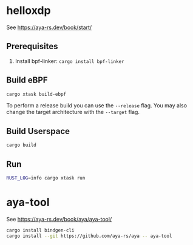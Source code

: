 # helloxdp

See https://aya-rs.dev/book/start/

## Prerequisites

1. Install bpf-linker: `cargo install bpf-linker`

## Build eBPF

```bash
cargo xtask build-ebpf
```

To perform a release build you can use the `--release` flag.
You may also change the target architecture with the `--target` flag.

## Build Userspace

```bash
cargo build
```

## Run

```bash
RUST_LOG=info cargo xtask run
```

# aya-tool

See https://aya-rs.dev/book/aya/aya-tool/

```bash
cargo install bindgen-cli
cargo install --git https://github.com/aya-rs/aya -- aya-tool
```
